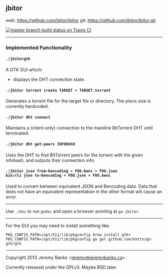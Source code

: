 ## jbitor

web: https://github.com/jbitor/jbitor
git: https://github.com/jbitor/jbitor.git

<a href="https://travis-ci.org/jbitor/jbitor/branches">
<img src="https://travis-ci.org/jbitor/jbitor.png?branch=master"
     alt="master branch build status on Travis CI" />
</a>

---

### Implemented Functionality

#### `./jbitorgtk`

A GTK GUI which:

- displays the DHT connection state.

#### `./jbitor torrent create TARGET > TARGET.torrent`

Generates a torrent file for the target file or directory. The piece size is currently hardcoded.

#### `./jbitor dht connect`

Maintains a (client-only) connection to the mainline BitTorrent DHT until terminated.

#### `./jbitor dht get-peers INFOHASH`

Uses the DHT to find BitTorrent peers for the torrent with the given infohash, and outputs their connection info.

#### `./jbitor json from-bencoding < FOO.benc > FOO.json`  <br />  `bin/cli json to-bencoding < FOO.json > FOO.benc`

Used to convert between equivalent JSON and Bencoding data. Data that does not have an equivalent representation in the other format will cause an error.

---

Use `./doc` to run `godoc` and open a browser pointing at `go-jbitor`.

---

For the GUI you may need to install something like:

    PKG_CONFIG_PATH=/opt/X11/lib/pkgconfig brew install gtk+
    PKG_CONFIG_PATH=/opt/X11/lib/pkgconfig go get github.com/mattn/go-gtk/gtk

---

Copyright 2013 Jeremy Banks <<jeremy@jeremybanks.ca>>.

Currently released under the GPLv3. Maybe BSD later.
